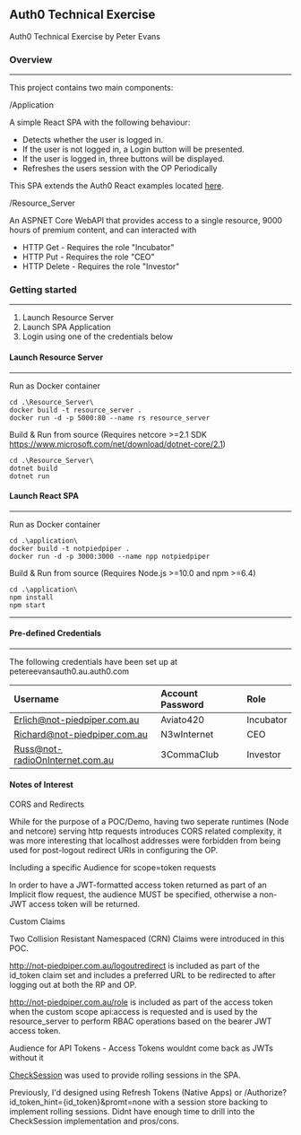 ## Auth0 Technical Exercise

Auth0 Technical Exercise by Peter Evans

### Overview

---

This project contains two main components:

/Application

A simple React SPA with the following behaviour:

- Detects whether the user is logged in.
- If the user is not logged in, a Login button will be presented.
- If the user is logged in, three buttons will be displayed.
- Refreshes the users session with the OP Periodically

This SPA extends the Auth0 React examples located [here](https://github.com/auth0-samples/auth0-react-samples/tree/master/01-Login).

/Resource_Server

An ASPNET Core WebAPI that provides access to a single resource, 9000 hours of premium content, and can interacted with

- HTTP Get - Requires the role "Incubator"
- HTTP Put - Requires the role "CEO"
- HTTP Delete - Requires the role "Investor"

### Getting started

---

1. Launch Resource Server
2. Launch SPA Application
3. Login using one of the credentials below

#### Launch Resource Server

---

Run as Docker container

```
cd .\Resource_Server\
docker build -t resource_server .
docker run -d -p 5000:80 --name rs resource_server
```

Build & Run from source (Requires netcore >=2.1 SDK https://www.microsoft.com/net/download/dotnet-core/2.1)

```
cd .\Resource_Server\
dotnet build
dotnet run
```

#### Launch React SPA

---

Run as Docker container

```
cd .\application\
docker build -t notpiedpiper .
docker run -d -p 3000:3000 --name npp notpiedpiper
```

Build & Run from source (Requires Node.js >=10.0 and npm >=6.4)

```
cd .\application\
npm install
npm start
```

---

#### Pre-defined Credentials

---

The following credentials have been set up at petereevansauth0.au.auth0.com

| Username                        | Account Password | Role      |
| :------------------------------ | :--------------- | :-------- |
| Erlich@not-piedpiper.com.au     | Aviato420        | Incubator |
| Richard@not-piedpiper.com.au    | N3wInternet      | CEO       |
| Russ@not-radioOnInternet.com.au | 3CommaClub       | Investor  |

#### Notes of Interest

CORS and Redirects

While for the purpose of a POC/Demo, having two seperate runtimes (Node and netcore) serving http requests introduces CORS related complexity, it was more interesting that localhost addresses were forbidden from being used for post-logout redirect URIs in configuring the OP.

Including a specific Audience for scope=token requests

In order to have a JWT-formatted access token returned as part of an Implicit flow request, the audience MUST be specified, otherwise a non-JWT access token will be returned.

Custom Claims

Two Collision Resistant Namespaced (CRN) Claims were introduced in this POC.

http://not-piedpiper.com.au/logoutredirect is included as part of the id_token claim set and includes a preferred URL to be redirected to after logging out at both the RP and OP.

http://not-piedpiper.com.au/role is included as part of the access token when the custom scope api:access is requested and is used by the resource_server to perform RBAC operations based on the bearer JWT access token.

Audience for API Tokens - Access Tokens wouldnt come back as JWTs without it

[CheckSession](https://auth0.github.io/auth0.js/global.html#checkSession) was used to provide rolling sessions in the SPA.

Previously, I'd designed using Refresh Tokens (Native Apps) or /Authorize?id_token_hint={id_token}&promt=none with a session store backing to implement rolling sessions. Didnt have enough time to drill into the CheckSession implementation and pros/cons.
